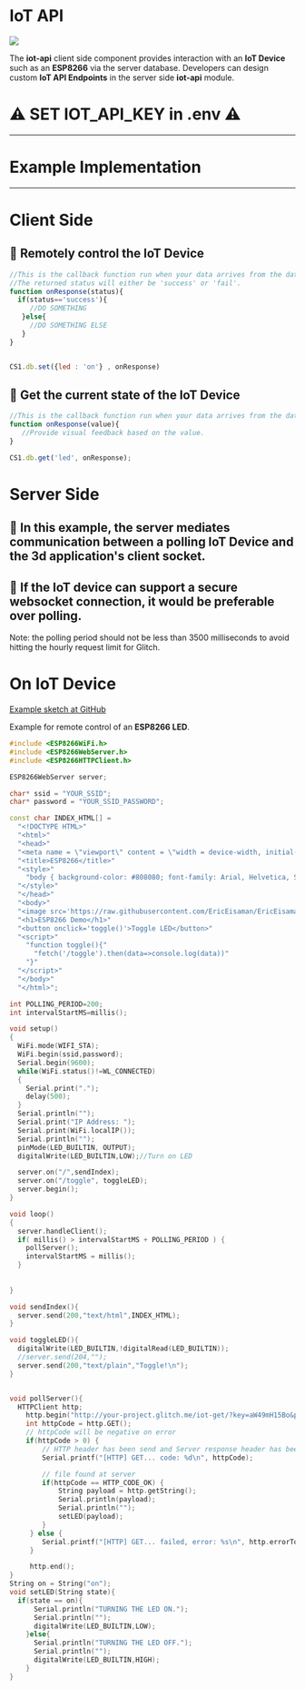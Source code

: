 # IoT API

![](https://cdn.glitch.com/e93942d2-015d-47d7-aae4-9f92f2a7d6b5%2FESP8266.png?1557526884045)

The **iot-api** client side component provides interaction with an **IoT Device** such as an **ESP8266** via the server database.  Developers can design custom **IoT API Endpoints** in the server side **iot-api** module.

#  ⚠️ SET IOT_API_KEY in .env ⚠️ 

____

# Example Implementation
____

# Client Side
 
## 💾 Remotely control the IoT Device

```js
//This is the callback function run when your data arrives from the database.
//The returned status will either be 'success' or 'fail'.
function onResponse(status){
  if(status=='success'){
     //DO SOMETHING
   }else{
     //DO SOMETHING ELSE
   }
}


CS1.db.set({led : 'on'} , onResponse)
```

## 💾 Get the current state of the IoT Device

```js
//This is the callback function run when your data arrives from the database.
function onResponse(value){
   //Provide visual feedback based on the value.
}

CS1.db.get('led', onResponse);
```


# Server Side
 
## 💾 In this example, the server mediates communication between a polling IoT Device and the 3d application's client socket. 

##  💎 If the IoT device can support a secure websocket connection, it would be preferable over polling.

Note: the polling period should not be less than 3500 milliseconds to avoid hitting the hourly request limit for Glitch.

# On IoT Device  
[Example sketch at GitHub](https://github.com/EricEisaman/esp8266/blob/master/ino/cs1-iot.ino)

Example for remote control of an **ESP8266 LED**.
```c++
#include <ESP8266WiFi.h>
#include <ESP8266WebServer.h>
#include <ESP8266HTTPClient.h>

ESP8266WebServer server;

char* ssid = "YOUR_SSID";
char* password = "YOUR_SSID_PASSWORD";

const char INDEX_HTML[] =
  "<!DOCTYPE HTML>"
  "<html>"
  "<head>"
  "<meta name = \"viewport\" content = \"width = device-width, initial-scale = 1.0, maximum-scale = 1.0, user-scalable=0\">"
  "<title>ESP8266</title>"
  "<style>"
    "body { background-color: #808080; font-family: Arial, Helvetica, Sans-Serif; Color: Maroon; }"
  "</style>"
  "</head>"
  "<body>"
  "<image src='https://raw.githubusercontent.com/EricEisaman/EricEisaman.github.io/master/images/eddies.png'/>"
  "<h1>ESP8266 Demo</h1>"
  "<button onclick='toggle()'>Toggle LED</button>"
  "<script>"
    "function toggle(){"
      "fetch('/toggle').then(data=>console.log(data))"
    "}"
  "</script>"
  "</body>"
  "</html>";

int POLLING_PERIOD=200; 
int intervalStartMS=millis();

void setup()
{
  WiFi.mode(WIFI_STA);
  WiFi.begin(ssid,password);
  Serial.begin(9600);
  while(WiFi.status()!=WL_CONNECTED)
  {
    Serial.print(".");
    delay(500);  
  }
  Serial.println("");
  Serial.print("IP Address: ");
  Serial.print(WiFi.localIP());
  Serial.println("");
  pinMode(LED_BUILTIN, OUTPUT); 
  digitalWrite(LED_BUILTIN,LOW);//Turn on LED

  server.on("/",sendIndex);
  server.on("/toggle", toggleLED);
  server.begin();
}

void loop()
{
  server.handleClient();
  if( millis() > intervalStartMS + POLLING_PERIOD ) {
    pollServer();
    intervalStartMS = millis();  
  }
  
  
}

void sendIndex(){
  server.send(200,"text/html",INDEX_HTML);  
}

void toggleLED(){
  digitalWrite(LED_BUILTIN,!digitalRead(LED_BUILTIN));
  //server.send(204,"");
  server.send(200,"text/plain","Toggle!\n");
}


void pollServer(){
  HTTPClient http;
    http.begin("http://your-project.glitch.me/iot-get/?key=aW49mH15Bo&prop=LED");
    int httpCode = http.GET();
    // httpCode will be negative on error
    if(httpCode > 0) {
        // HTTP header has been send and Server response header has been handled
        Serial.printf("[HTTP] GET... code: %d\n", httpCode);

        // file found at server
        if(httpCode == HTTP_CODE_OK) {
            String payload = http.getString();
            Serial.println(payload);
            Serial.println("");
            setLED(payload);
        }
     } else {
        Serial.printf("[HTTP] GET... failed, error: %s\n", http.errorToString(httpCode).c_str());
     }

     http.end(); 
}
String on = String("on");
void setLED(String state){
  if(state == on){
      Serial.println("TURNING THE LED ON.");
      Serial.println("");
      digitalWrite(LED_BUILTIN,LOW);
    }else{
      Serial.println("TURNING THE LED OFF.");
      Serial.println("");
      digitalWrite(LED_BUILTIN,HIGH);
    }
}
```



